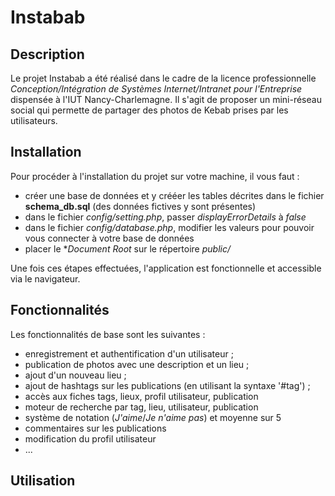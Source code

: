 # Instabab

## Description

Le projet Instabab a été réalisé dans le cadre de la licence professionnelle *Conception/Intégration de Systèmes Internet/Intranet pour l'Entreprise* dispensée à l'IUT Nancy-Charlemagne. Il s'agit de proposer un mini-réseau social qui permette de partager des photos de Kebab prises par les utilisateurs.

## Installation

Pour procéder à l'installation du projet sur votre machine, il vous faut :
- créer une base de données et y crééer les tables décrites dans le fichier **schema_db.sql** (des données fictives y sont présentes)
- dans le fichier *config/setting.php*, passer *displayErrorDetails* à *false*
- dans le fichier *config/database.php*, modifier les valeurs pour pouvoir vous connecter à votre base de données
- placer le **Document Root* sur le répertoire *public/*

Une fois ces étapes effectuées, l'application est fonctionnelle et accessible via le navigateur.

## Fonctionnalités

Les fonctionnalités de base sont les suivantes :
- enregistrement et authentification d'un utilisateur ;
- publication de photos avec une description et un lieu ;
- ajout d'un nouveau lieu ;
- ajout de hashtags sur les publications (en utilisant la syntaxe '#tag') ;
- accès aux fiches tags, lieux, profil utilisateur, publication
- moteur de recherche par tag, lieu, utilisateur, publication
- système de notation (*J'aime*/*Je n'aime pas*) et moyenne sur 5
- commentaires sur les publications
- modification du profil utilisateur
- ...

## Utilisation

 